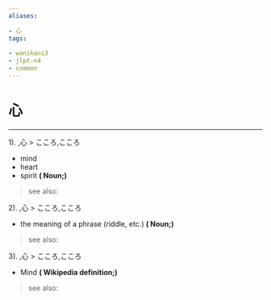 ```yaml
---
aliases:
    
- 心
tags:
    
- wanikani3
- jlpt-n4
- common
---
```


# 心
---
1).
,心 > こころ,こころ

- mind
- heart
- spirit
**( Noun;)**
> see also: 
            
2).
,心 > こころ,こころ

- the meaning of a phrase (riddle, etc.)
**( Noun;)**
> see also: 
            
3).
,心 > こころ,こころ

- Mind
**( Wikipedia definition;)**
> see also: 
            